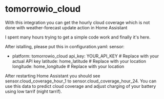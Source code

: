 # tomorrowio_cloud
With this integration you can get the hourly cloud coverage which is not done with weather-forecast update action in Home Assistant

I spent many hours trying to get a simple code work and finally it's here.

After istalling, please put this in configuration.yaml:
sensor:
  - platform: tomorrowio_cloud
    api_key: YOUR_API_KEY  # Replace with your actual API key
    latitude: home_latitude  # Replace with your location 
    longitude: home_longitude # Replace with your location


After restarting Home Assistant you should see sensor.cloud_coverage_hour_1 to sensor.cloud_coverage_hour_24.
You can use this data to predict cloud coverage and adjust charging of your battery using low tarrif (night tarrif).


